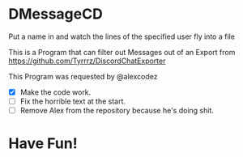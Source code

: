 # DMessageCD
Put a name in and watch the lines of the specified user fly into a file 

This is a Program that can filter out Messages out of an Export from https://github.com/Tyrrrz/DiscordChatExporter

This Program was requested by @alexcodez
 - [x] Make the code work.
 - [ ] Fix the horrible text at the start.
 - [ ] Remove Alex from the repository because he's doing shit.
# Have Fun!
